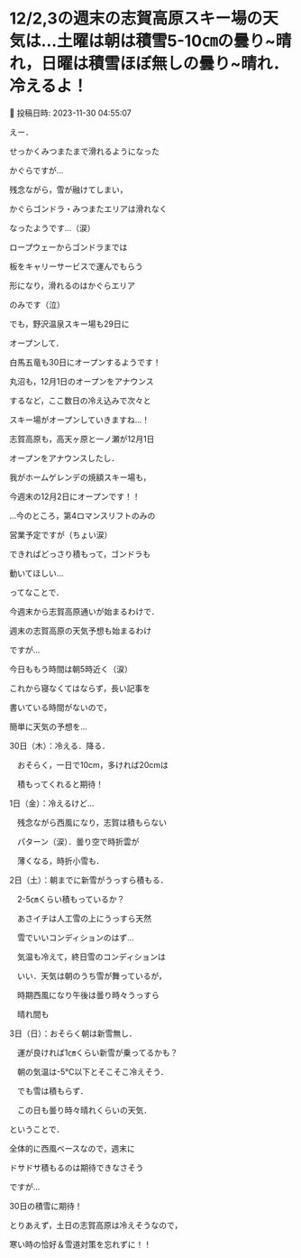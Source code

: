 # 12/2,3の週末の志賀高原スキー場の天気は…土曜は朝は積雪5-10㎝の曇り~晴れ，日曜は積雪ほぼ無しの曇り~晴れ．冷えるよ！

📅 投稿日時: 2023-11-30 04:55:07

えー．


せっかくみつまたまで滑れるようになった


かぐらですが…


残念ながら，雪が融けてしまい，


かぐらゴンドラ・みつまたエリアは滑れなく


なったようです…（涙）


ロープウェーからゴンドラまでは


板をキャリーサービスで運んでもらう


形になり，滑れるのはかぐらエリア


のみです（泣）





でも，野沢温泉スキー場も29日に


オープンして．


白馬五竜も30日にオープンするようです！


丸沼も，12月1日のオープンをアナウンス


するなど，ここ数日の冷え込みで次々と


スキー場がオープンしていきますね…！





志賀高原も，高天ヶ原と一ノ瀬が12月1日


オープンをアナウンスしたし．


我がホームゲレンデの焼額スキー場も，


今週末の12月2日にオープンです！！





…今のところ，第4ロマンスリフトのみの


営業予定ですが（ちょい涙）


できればどっさり積もって，ゴンドラも


動いてほしい…





ってなことで．


今週末から志賀高原通いが始まるわけで．


週末の志賀高原の天気予想も始まるわけ


ですが…





今日ももう時間は朝5時近く（涙）


これから寝なくてはならず，長い記事を


書いている時間がないので，


簡単に天気の予想を…





30日（木）：冷える．降る．


　おそらく，一日で10cm，多ければ20cmは


　積もってくれると期待！





1日（金）：冷えるけど…


　残念ながら西風になり，志賀は積もらない


　パターン（涙）．曇り空で時折雲が


　薄くなる，時折小雪も．





2日（土）：朝までに新雪がうっすら積もる．


　2-5㎝くらい積もっているか？


　あさイチは人工雪の上にうっすら天然


　雪でいいコンディションのはず…


　気温も冷えて，終日雪のコンディションは


　いい．天気は朝のうち雪が舞っているが，


　時期西風になり午後は曇り時々うっすら


　晴れ間も





3日（日）：おそらく朝は新雪無し．


　運が良ければ1㎝くらい新雪が乗ってるかも？


　朝の気温は-5℃以下とそこそこ冷えそう．


　でも雪は積もらず．


　この日も曇り時々晴れくらいの天気．





ということで．


全体的に西風ベースなので，週末に


ドサドサ積もるのは期待できなさそう


ですが…


30日の積雪に期待！





とりあえず，土日の志賀高原は冷えそうなので，


寒い時の恰好＆雪道対策を忘れずに！！
